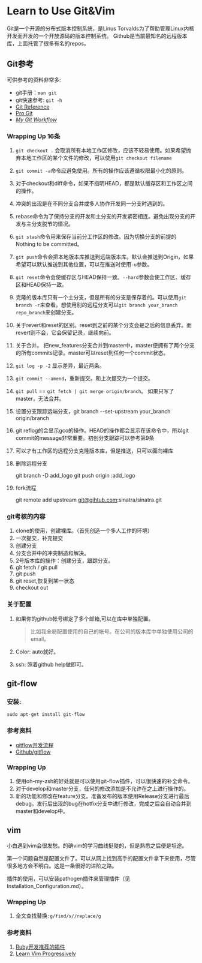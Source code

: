 Learn to Use Git&Vim
====================

Git是一个开源的分布式版本控制系统，是Linus Torvalds为了帮助管理Linux内核开发而开发的一个开放源码的版本控制系统。
Github是当前最知名的远程版本库，上面托管了很多有名的repos。

## Git参考

可供参考的资料非常多:

* git手册：`man git`
* git快速参考: `git -h`
* [Git Reference](http://gitref.org)
* [Pro Git](https://github.com/progit/progit)
* *[My Git Workflow](http://osteele.com/posts/2008/05/my-git-workflow)*

### Wrapping Up 16条

1. `git checkout .` 会取消所有本地工作区修改，应该不轻易使用。如果希望抛弃本地工作区的某个文件的修改，可以使用`git checkout filename`
2. `git commit -a`命令应避免使用。所有的操作应该遵循权限最小化的原则。
3. 对于checkout和diff命令，如果不指明HEAD，都是默认缓存区和工作区之间的操作。
4. 冲突的出现是在不同分支合并或多人协作开发同一分支时遇到的。
5. rebase命令为了保持分支的开发和主分支的开发紧密相连。避免出现分支的开发与主分支脱节的情况。
6. `git stash`命令用来保存当前分工作区的修改。因为切换分支的前提的Nothing to be committed。
7. `git push`命令会把本地版本库推送到远端版本库。默认会推送到Origin，如果希望可以默认推送到其他位置，可以在推送时使用`-u`参数。
8. `git reset`命令会使缓存区与HEAD保持一致。`--hard`参数会使工作区、缓存区和HEAD保持一致。
9. 克隆的版本库只有一个主分支，但是所有的分支是保存着的。可以使用`git branch -r`来查看。想使用别的远程分支可以`git branch your_branch repo_branch`来创建分支。
10. 关于revert和reset的区别。reset到之前的某个分支会是之后的信息丢弃。而revert则不会，它会保留记录，继续向前。
11. 关于合并。 把new_features分支合并到master中，master便拥有了两个分支的所有commits记录。master可以reset到任何一个commit状态。
12. `git log -p -2` 显示差异，最近两条。
13. `git commit --amend`，重新提交。和上次提交为一个提交。
14. `git pull` == `git fetch | git merge origin/branch`。 如果只写了master，无法合并。
15. 设置分支跟踪远端分支，git branch --set-upstream your_branch origin/branch
16. git reflog的会显示gco的操作。HEAD的操作都会显示在该命令中，所以git commit的message非常重要。初创分支跟踪可以参考第9条
17. 可以才有工作区的远程分支克隆版本库，但是推送，只可以面向裸库
18. 删除远程分支

    git branch -D add_logo
    git push origin :add_logo

19. fork流程

    git remote add upstream git@gihtub.com:sinatra/sinatra.git

### git考核的内容

1. clone的使用，创建裸库。（首先创造一个多人工作的环境）
2. 一次提交，补充提交
3. 创建分支
4. 分支合并中的冲突制造和解决。
5. 2号版本库的操作：创建分支，跟踪分支。
6. git fetch / git pull
7. git push
8. git reset,恢复到某一状态
9. checkout out 

### 关于配置

1. 如果你的github帐号绑定了多个邮箱,可以在库中单独配置。
	
	> 比如我全局配置使用的自己的帐号。在公司的版本库中单独使用公司的email。

2. Color: auto就好。
3. ssh: 照着github help做即可。

## git-flow

### 安装:

	sudo apt-get install git-flow

### 参考资料

* [gitflow开发流程](http://ihower.tw/blog/archives/5140)
* [Github/gitflow](https://github.com/nvie/gitflow)

### Wrapping Up

1. 使用oh-my-zsh的好处就是可以使用git-flow插件，可以很快速的补全命令。
2. 对于develop和master分支，任何的修改添加是不允许在之上进行操作的。
3. 新的功能和修改在feature分支。准备发布的版本使用Release分支进行最后debug。发行后出现的bug在hotfix分支中进行修改，完成之后会自动合并到master和develop中。

## vim

小白遇到vim会很发愁。的确vim的学习曲线挺陡的，但是熟悉之后便是坦途。

第一个问题自然是配置文件了。可以从网上找到高手的配置文件拿下来使用，尽管很多地方会不明白。这是一条很好的进阶之路。

插件的使用，可以安装pathogen插件来管理插件（见Installation_Configuration.md）。

### Wrapping Up

1. 全文查找替换`:g/find/s//replace/g`

### 参考资料

1. [Ruby开发推荐的插件](http://ruby-china.org/wiki/tools)
2. [Learn Vim Progressively](http://yannesposito.com/Scratch/en/blog/Learn-Vim-Progressively/)

